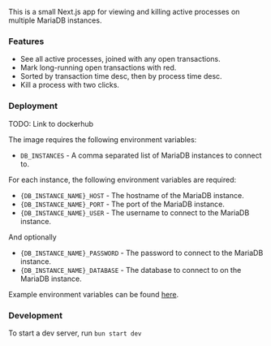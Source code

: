This is a small Next.js app for viewing and killing active processes on multiple MariaDB instances.

### Features
- See all active processes, joined with any open transactions.
- Mark long-running open transactions with red.
- Sorted by transaction time desc, then by process time desc.
- Kill a process with two clicks.

### Deployment
TODO: Link to dockerhub

The image requires the following environment variables:
- `DB_INSTANCES` - A comma separated list of MariaDB instances to connect to.

For each instance, the following environment variables are required:
- `{DB_INSTANCE_NAME}_HOST` - The hostname of the MariaDB instance.
- `{DB_INSTANCE_NAME}_PORT` - The port of the MariaDB instance.
- `{DB_INSTANCE_NAME}_USER` - The username to connect to the MariaDB instance.

And optionally
- `{DB_INSTANCE_NAME}_PASSWORD` - The password to connect to the MariaDB instance.
- `{DB_INSTANCE_NAME}_DATABASE` - The database to connect to on the MariaDB instance.

Example environment variables can be found [here](.env).

### Development
To start a dev server, run `bun start dev`

